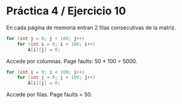# Práctica 4 / Ejercicio 10

En cada página de memoria entran 2 filas consecutivas de la matriz.

```c
for (int j = 0; j < 100; j++)
    for (int i = 0; i < 100; i++)
        A[i][j] = 0;
```

Accede por columnas. Page faults: 50 * 100 = 5000.

```c
for (int i = 0; i < 100; i++)
    for (int j = 0; j < 100; j++)
        A[i][j] = 0;
```

Accede por filas. Page faults = 50.
